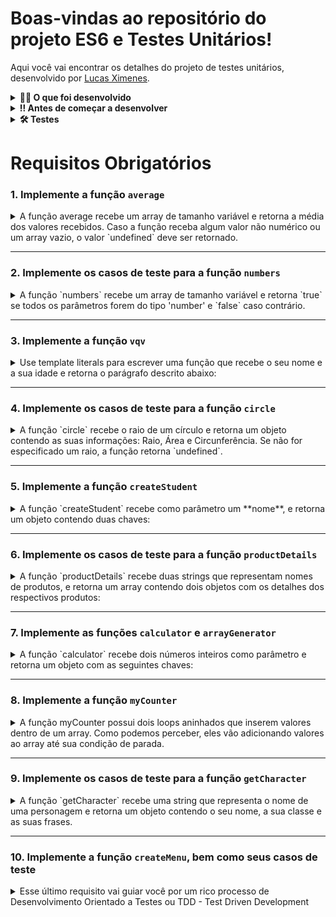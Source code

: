 # Boas-vindas ao repositório do projeto ES6 e Testes Unitários!

Aqui você vai encontrar os detalhes do projeto de testes unitários, desenvolvido por [Lucas Ximenes](https://www.linkedin.com/in/lucasdximenes/).

<details>
  <summary><strong>👨‍💻 O que foi desenvolvido</strong></summary><br />

Foi implementado várias funções na resolução dos requisitos propostos e testes unitários para garantir que as implementações das funções estão corretas, de acordo com o que foi solicitado em cada enunciado.

Nesse projeto, foi desenvolvido:

- Testes unitários utilizando o módulo Jest do NodeJS para verificar o correto funcionamento das funções;
- Funções de forma que elas atendam a testes já implementados;
- Testes e funções utilizando uma abordagem de desenvolvimento orientado a testes (TDD).
</details>

<details>
  <summary><strong>‼️ Antes de começar a desenvolver</strong></summary><br />

1. Clone o repositório

- `git clone git@github.com:lucasdximenes/js-unit-tests.git`.
- Entre na pasta do repositório que você acabou de clonar:
  - `cd js-unit-tests`

2. Instale as dependências

- `npm install`

</details>

<details>
  <summary><strong>🛠 Testes</strong></summary><br />

Todos os requisitos do projeto serão testados **automaticamente** por meio do `Jest`.

- Os comandos que você utilizará com mais frequência são:

  - `npm test` (executa todos os testes presentes na aplicação)
  - `npm test caminho/para/arquivo` (executa apenas os testes presentes no arquivo especificado)
  - Exemplo: `npm test tests/average.spec.js`

</details>

# Requisitos Obrigatórios

### 1. Implemente a função `average`

<details>
  <summary>A função average recebe um array de tamanho variável e retorna a média dos valores recebidos. Caso a função receba algum valor não numérico ou um array vazio, o valor `undefined` deve ser retornado.</summary><br/> 
  
  Todos os resultados devem ser arredondados para valores inteiros. Ex: 4,6 vira 5; 1,3 vira 1. O arquivo `average.spec.js` contém os testes para `average` já implementados. Implemente a função no arquivo `src/average.js` de forma que ela atenda aos testes propostos.

**O que será testado:**

- Será validado se, ao receber um array de números, a função `average` retorna a média de seus valores;
- Será validado se, ao receber um array que contém valores não numéricos, a função `average` retorna `undefined`;
- Será validado se, ao receber um array vazio, a função `average` retorna `undefined`.

</details>

---

### 2. Implemente os casos de teste para a função `numbers`

<details>
  <summary>A função `numbers` recebe um array de tamanho variável e retorna `true` se todos os parâmetros forem do tipo 'number' e `false` caso contrário.</summary><br/> 
  
  Essa função já está implementada no arquivo `src/numbers.js`. Escreva pelo menos quatro testes para essa função para garantir que a implementação de `numbers` está correta.

**O que será testado:**

- Será validado se no teste da função `numbers`, o retorno da função é `true` quando o array passado por parâmetro contém somente números.

</details>

---

### 3. Implemente a função `vqv`

<details>
  <summary>Use template literals para escrever uma função que recebe o seu nome e a sua idade e retorna o parágrafo descrito abaixo:</summary><br/>

```javascript
`Oi, meu nome é Tunico!
Tenho 30 anos,
trabalho na Trybe e mando muito em programação!
#VQV!`;
```

Caso a função seja chamada sem nenhum parâmetro, o valor `undefined` deve ser retornado. O arquivo `vqv.spec.js` contém os testes para `vqv` já implementados. Implemente a função no arquivo `src/vqv.js` de forma que ela atenda aos testes propostos.

**O que será avaliado**

- Será validado se `vqv` é uma função;
- Será validado se a função `vqv` retorna dados do tipo string;
- Será validado se a função `vqv` retorna a frase esperada quando passados parâmetros de nome e idade;
- Será validado se a função `vqv`, quando chamada sem parâmetro, retorna `undefined`.

</details>

---

### 4. Implemente os casos de teste para a função `circle`

<details>

  <summary>A função `circle` recebe o raio de um círculo e retorna um objeto contendo as suas informações: Raio, Área e Circunferência. Se não for especificado um raio, a função retorna `undefined`.</summary></br>
  
  Essa função já está implementada no arquivo `src/circle.js`. Escreva pelo menos seis testes para essa função para garantir que a implementação de `circle` está correta.

**O que será avaliado**

- Será validado se no teste da função `circle`, ao receber um raio, o retorno da função é um objeto com as informações corretas (Raio, Área e Circunferência).

</details>

---

### 5. Implemente a função `createStudent`

<details>
<summary>A função `createStudent` recebe como parâmetro um **nome**, e retorna um objeto contendo duas chaves:</summary></br>

1. **name**, contendo o nome passado como parâmetro;
2. **feedback**, contendo uma função que retorna a frase 'Eita pessoa boa!' ao ser chamada.

O arquivo `createStudent.spec.js` contém os testes para `createStudent` já implementados. Implemente a função no arquivo `src/createStudent.js` de forma que ela atenda aos testes propostos.

**O que será avaliado**

- Será validado se a função `createStudent` retorna um objeto que contenha duas chaves: `name`, contendo o nome passado como parâmetro; e `feedback`, contendo uma função que retorna a frase 'Eita pessoa boa!' ao ser chamada.

</details>

---

### 6. Implemente os casos de teste para a função `productDetails`

<details>
  <summary>A função `productDetails` recebe duas strings que representam nomes de produtos, e retorna um array contendo dois objetos com os detalhes dos respectivos produtos:</summary></br>

```javascript
productDetails("Alcool gel", "Máscara");
```

**Retorna:**

```js
[
  {
    name: 'Alcool gel'
    details: {
      productId: 'Alcool gel123'
    }
  },
  {
    name: 'Máscara'
    details: {
      productId: 'Máscara123'
    }
  }
]
```

Essa função já está implementada no arquivo `src/productDetails.js`. Escreva pelo menos cinco testes para essa função no arquivo `tests/productDetails.js` para garantir que a implementação de `productDetails` está correta.

**O que será avaliado**

- Será validado se no teste da função `productDetails`, ao receber duas strings, o retorno da função é um array de objetos e se cada objeto contém os dados necessários.

</details>

---

### 7. Implemente as funções `calculator` e `arrayGenerator`

<details>
  <summary>A função `calculator` recebe dois números inteiros como parâmetro e retorna um objeto com as seguintes chaves:</summary></br>
  - sum;
  - mult;
  - div;
  - sub.

Para cada chave atribua como valor a operação correspondente à sua chave:

- `sum:` retorna o resultado da soma dos dois números;
- `mult:` retorna o resultado da multiplicação dos dois números;
- `div:` retorna o resultado da divisão dos dois números;
- `sub:` retorna o resultado da subtração dos dois números.

Os resultados das divisões devem sempre ser arredondados para baixo.

Parâmetros:

- Dois números inteiros.

Comportamento:

```javascript
calculator(1, 2); // { sum: 3, mult: 2, div: 0, sub: -1 }
```

Já a função `arrayGenerator` converte objetos em arrays, de chaves, valores ou ambos. Ela deve receber dois parâmetros:

- o primeiro parâmetro deve ser uma string que indica o tipo de conversão;
- o segundo parâmetro deve ser um objeto semelhante ao que é retornado pela função calculator que você acabou de desenvolver.

Parâmetros:

- Uma string que indica o tipo de conversão;
- Um objeto no formato { sum: 3, mult: 2, div: 0, sub: -1 };

Comportamento:

```javascript
arrayGenerator("keys", { sum: 3, mult: 2, div: 1, sub: 0 }); // [ 'sum', 'mult', 'div', 'sub' ]
arrayGenerator("values", { sum: 3, mult: 2, div: 1, sub: 0 }); // [ 3, 2, 1, 0 ]
arrayGenerator("entries", { sum: 3, mult: 2, div: 1, sub: 0 }); // [ [ 'sum', 3 ], [ 'mult', 2 ], [ 'div', 1 ], [ 'sub', 0 ] ]
```

O arquivo `objPlayground.spec.js` contém os testes para `calculator` e `arrayGenerator` já implementados. Implemente as funções no arquivo `src/objPlayground.js` de forma que ela atenda aos testes propostos.

**O que será avaliado**

- Será avaliado se a função `calculator` retorna os valores esperados;
- Será avaliado se a função `arrayGenerator` retorna os valores esperados.

</details>

---

### 8. Implemente a função `myCounter`

<details>
  <summary>A função myCounter possui dois loops aninhados que inserem valores dentro de um array. Como podemos perceber, eles vão adicionando valores ao array até sua condição de parada.</summary></br>

Corrija a função `myCounter`, sem eliminar nenhum dos loops de repetição, para que a função retorne o array correto. O arquivo `myCounter.spec.js` contém os testes para `myCounter` já implementados. Implemente a função no arquivo `src/myCounter.js` de forma que ela atenda aos testes propostos.

**O que será avaliado**

- Será validado se a função `myCounter` retorna os dados esperados de acordo com o que está implementado no teste.

</details>

---

### 9. Implemente os casos de teste para a função `getCharacter`

<details>

  <summary>A função `getCharacter` recebe uma string que representa o nome de uma personagem e retorna um objeto contendo o seu nome, a sua classe e as suas frases.</summary></br>

```javascript
getCharacter("Arya");
```

**Retorna:**

```javascript
{
  name: 'Arya Stark',
  class: 'Rogue',
  phrases: ['Not today', 'A girl has no name.']
}
```

Essa função já está implementada no arquivo `src/getCharacter.js`. Escreva pelo menos seis testes para essa função no arquivo `tests/getCharacter.spec.js` para garantir que a implementação de `getCharacter` está correta.

**O que será avaliado**

- Será validado se no teste da função `getCharacter` ao receber uma string, o retorno da função é o esperado - de acordo com a tabela apresentada no arquivo de testes.
- Será validado se no teste da função `getCharacter` ao não receber nenhum parâmetro, o retorno da função é `undefined`.
- Será validado se o teste da função `getCharacter` verifica se o parâmetro é case sensitive.

</details>

---

### 10. Implemente a função `createMenu`, bem como seus casos de teste

<details>
  <summary>Esse último requisito vai guiar você por um rico processo de Desenvolvimento Orientado a Testes ou TDD - Test Driven Development</summary></br>

Imagine a seguinte situação: você é responsável por escrever o código do sistema de pedidos de um restaurante através do qual será possível cadastrar um menu. Dado que um menu foi cadastrado, o sistema deve disponibilizar um objeto que permite:

- Ler o menu cadastrado;
- Fazer pedidos;
- Verificar o que foi pedido;
- Somar o valor da conta.

A estrutura deste código e deste objeto já está definida e você precisa implementá-la. Você encontrará mais detalhes sobre a estrutura a ser seguida e exemplos do retorno da função no arquivo `src/restaurant.js`.
Você deverá se orientar através dos tópicos abaixo para garantir o bom desenvolvimento do sistema.

**IMPORTANTE - BOAS PRÁTICAS TDD: COMECE PELO TESTE 1 DO ARQUIVO `tests/restaurant.spec.js`**

1. No arquivo `tests/restaurant.spec.js`, escreva um teste que verifica se a função `createMenu()` retorna um objeto que possui a chave `fetchMenu`, a qual tem como valor uma função.

2. No arquivo `tests/restaurant.spec.js`, escreva um teste que verifica se `'objetoRetornado.fetchMenu()'` retorna um objeto cujas chaves são somente `food` e `drink`, considerando que a função `createMenu()` foi chamada com o objeto: `{ food: {}, drink: {} }`.

3. No arquivo `tests/restaurant.spec.js`, escreva um teste que verifica se o menu passado pra função `createMenu()` é idêntico ao menu recuperado pela função `'objetoRetornado.fetchMenu()'`.

4. No arquivo `src/restaurant.js`, crie uma função `createMenu()` que, recebendo um objeto como parâmetro, retorna esse objeto com o seguinte formato: { fetchMenu: () => objetoPassadoPorParametro }.

5. No arquivo `tests/restaurant.spec.js`, escreva um teste que verifica se `'objetoRetornado.consumption'`, após a criação do menu, retorna um array vazio.

6. No arquivo `src/restaurant.js`, adicione ao objeto retornado por `createMenu()` uma chave `consumption` que, como valor inicial, tem um array vazio.

7. No arquivo `tests/restaurant.spec.js`, escreva um teste que verifica se ao chamar uma função associada à chave `order` no objeto retornado, passando uma string como parâmetro (como `objetoRetornado.order('coxinha')`), tal string é adicionada ao array retornado em `objetoRetornado.consumption`.

8. No arquivo `src/restaurant.js`, crie uma função, separada da função `createMenu()`, que, ao receber uma string como parâmetro, adiciona essa string ao array de `objetoRetornado.consumption`. Essa nova função será adicionada à chave `order`.

9. No arquivo `tests/restaurant.spec.js`, escreva um teste que verifica se ao adicionar três pedidos, dentre bebidas e comidas, o array `objetoRetornado.consumption` contém os itens pedidos.

10. No arquivo `tests/restaurant.spec.js`, escreva um teste que verifica se a função `order` aceita que pedidos repetidos sejam acrescidos a `consumption`.

11. No arquivo `tests/restaurant.spec.js`, escreva um teste que verifica que, ao chamar `objetoRetornado.pay()`, retorna-se a soma dos preços de tudo que foi pedido, conforme registrado em `objetoRetornado.consumption`.

12. No arquivo `src/restaurant.js`, adicione ao objeto retornado por `createMenu()` uma chave `pay` com uma função que percorre por todos os itens de `objetoRetornado.consumption`, soma o preço deles e retorna o valor somado acrescido de 10%. DICA: para isso, você precisará percorrer tanto o objeto da chave `food` quanto o objeto da chave `drink`.

**O que será avaliado**

- Será validado se a função `createMenu()` retorna os dados esperados.
- Será validado se o teste da função `createMenu()` verifica cada um dos retornos da função e se estes retornos têm o comportamento esperado.

</details>
